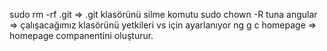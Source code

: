 sudo rm -rf .git => .git klasörünü silme komutu
sudo chown -R tuna angular => çalışacağımız klasörünü yetkileri vs için ayarlanıyor
ng g c homepage => homepage companentini oluşturur.
